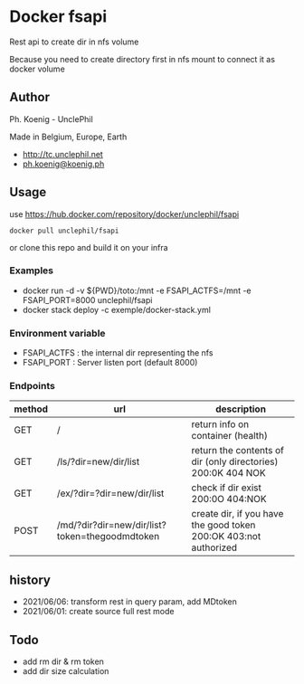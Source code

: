# Docker fsapi  
Rest api to create dir in nfs volume

Because you need to create directory first in nfs mount to connect it as docker volume 



## Author
Ph. Koenig - UnclePhil

Made in Belgium, Europe, Earth 
- http://tc.unclephil.net
- ph.koenig@koenig.ph


## Usage

use  https://hub.docker.com/repository/docker/unclephil/fsapi 
```
docker pull unclephil/fsapi
```
or clone this repo and build it on your infra

### Examples
* docker run -d -v ${PWD}/toto:/mnt -e FSAPI_ACTFS=/mnt -e FSAPI_PORT=8000 unclephil/fsapi
* docker stack deploy -c exemple/docker-stack.yml 

### Environment variable
* FSAPI_ACTFS    : the internal dir representing the nfs
* FSAPI_PORT     : Server listen port (default 8000) 


### Endpoints
|method|url|description
|---|---|---
|GET | /   |return info on container (health) 
|GET | /ls/?dir=new/dir/list | return the contents of dir (only directories) 200:0K 404 NOK  
|GET | /ex/?dir=?dir=new/dir/list | check if dir exist 200:0O 404:NOK
|POST| /md/?dir?dir=new/dir/list?token=thegoodmdtoken | create dir, if you have the good token 200:OK 403:not authorized 



## history
* 2021/06/06: transform rest in query param, add MDtoken
* 2021/06/01: create source full rest  mode


## Todo
* add rm dir & rm token
* add dir size calculation 
 